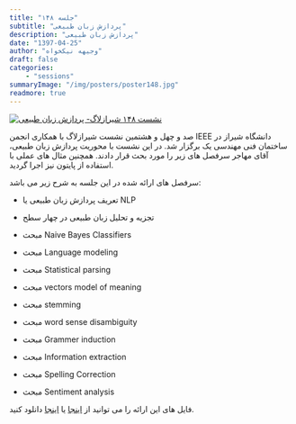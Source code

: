 ```yaml
---
title: "جلسه ۱۴۸"
subtitle: "پردازش زبان طبیعی"
description: "پردازش زبان طبیعی"
date: "1397-04-25"
author: "وجیهه نیکخواه"
draft: false
categories:
    - "sessions"
summaryImage: "/img/posters/poster148.jpg"
readmore: true
---
```

[![نشست ۱۴۸ شیرازلاگ- پردازش زبان طبیعی](/img/posters/poster148.jpg)](/img/posters/poster148.jpg)


صد و چهل و هشتمین نشست شیرازلاگ با همکاری انجمن IEEE دانشگاه شیراز در ساختمان فنی مهندسی یک برگزار شد. در این نشست با محوریت پردازش زبان طبیعی، آقای مهاجر سرفصل های زیر را مورد بحث قرار دادند. همچنین مثال های عملی با استفاده از پایتون نیز اجرا گردید.

سرفصل های ارائه شده در این جلسه به شرح زیر می باشد:

- تعریف پردازش زبان طبیعی یا NLP

- تجزیه و تحلیل زبان طبیعی در چهار سطح

- مبحث Naive Bayes Classifiers

- مبحث Language modeling

- مبحث Statistical parsing 

- مبحث vectors model of meaning

- مبحث stemming

- مبحث word sense disambiguity

- مبحث Grammer induction

- مبحث Information extraction

- مبحث Spelling Correction

- مبحث Sentiment analysis


فایل های این ارائه را می توانید از 
[اینجا](https://gitlab.com/shirazlug/resources/tree/master/presentations/session_148) 
یا
[اینجا](https://www.slideshare.net/ShirazLUG/shirazlug-session-148) 
دانلود کنید.
